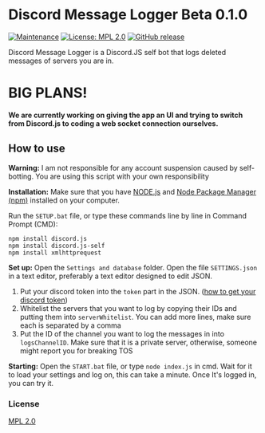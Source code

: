 # Discord Message Logger Beta 0.1.0

[![Maintenance](https://img.shields.io/badge/Maintained%3F-yes-green.svg)](https://GitHub.com/woodendoors7/DiscordMessageLogger/graphs/commit-activity)
[![License: MPL 2.0](https://img.shields.io/badge/License-MPL%202.0-brightgreen.svg)](https://opensource.org/licenses/MPL-2.0)
[![GitHub release](https://img.shields.io/badge/Version-0.1.0-blue)](https://GitHub.com/woodendoors7/DiscordMessageLogger/releases/)

Discord Message Logger is a Discord.JS self bot that logs deleted messages of servers you are in.

# BIG PLANS!

**We are currently working on giving the app an UI and trying to switch from Discord.js to coding a web socket connection ourselves.**



## How to use

**Warning:** I am not responsible for any account suspension caused by self-botting.
You are using this script with your own responsibility

**Installation:**
Make sure that you have [NODE.js](https://nodejs.org) and [Node Package Manager (npm)](https://nodejs.org) installed on your computer.

Run the `SETUP.bat` file, or type these commands line by line in Command Prompt (CMD):
```
npm install discord.js
npm install discord.js-self
npm install xmlhttprequest
```
**Set up:** Open the `Settings and database` folder. Open the file `SETTINGS.json` in a text editor, preferably a text editor designed to edit JSON.

1. Put your discord token into the `token` part in the JSON. ([how to get your discord token]())
2. Whitelist the servers that you want to log by copying their IDs and putting them into `serverWhitelist`. You can add more lines, make sure each is separated by a comma
3. Put the ID of the channel you want to log the messages in into `logsChannelID`. Make sure that it is a private server, otherwise, someone might report you for breaking TOS


**Starting:** Open the `START.bat` file, or type `node index.js` in cmd. Wait for it to load your settings and log on, this can take a minute. Once It's logged in, you can try it. 




### License
[MPL 2.0](https://choosealicense.com/licenses/mpl-2.0/)

